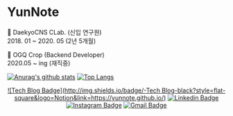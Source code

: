 # YunNote

📌 DaekyoCNS CLab. (신입 연구원)<br>
   2018. 01 ~ 2020. 05 (2년 5개월)
  
📌 OGQ Crop (Backend Developer)<br>
   2020.05 ~ ing (재직중)



[![Anurag's github stats](https://github-readme-stats.vercel.app/api?username=YunNote&show_icons=true&theme=cobalt)](https://github.com/anuraghazra/github-readme-stats)
[![Top Langs](https://github-readme-stats.vercel.app/api/top-langs/?username=YunNote&layout=compact)](https://github.com/anuraghazra/github-readme-stats)

<div align=center>
  
[![Tech Blog Badge](http://img.shields.io/badge/-Tech Blog-black?style=flat-square&logo=Notion&link=https://yunnote.github.io/)](https://yunnote.github.io/)
[![Linkedin Badge](https://img.shields.io/badge/-LinkedIn-blue?style=flat-square&logo=Linkedin&logoColor=white&link=https://www.linkedin.com/in/%EC%9C%A4%EC%A7%84-%EC%B5%9C-6a9092115/)](https://www.linkedin.com/in/%EC%9C%A4%EC%A7%84-%EC%B5%9C-6a9092115/)
[![Instagram Badge](https://img.shields.io/badge/-Instagram-dd2a7b?style=flat-square&logo=instagram&logoColor=white&link=https://www.instagram.com/lv.28_0c9y2j5/)](https://www.instagram.com/lv.28_0c9y2j5/) 
[![Gmail Badge](https://img.shields.io/badge/-Gmail-d14836?style=flat-square&logo=Gmail&logoColor=white&link=mailto:zzdd1558@gmail.com)](mailto:zzdd1558@gmail.com)
</div>
